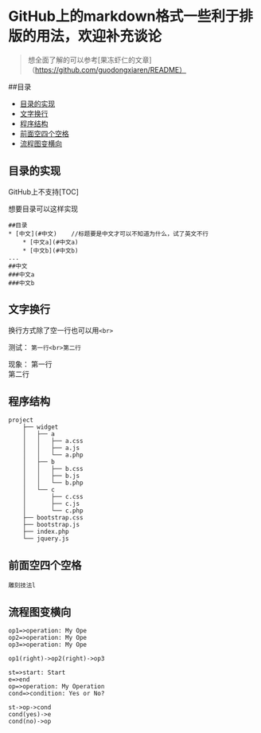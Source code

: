 GitHub上的markdown格式一些利于排版的用法，欢迎补充谈论
=======================================
> 想全面了解的可以参考[果冻虾仁的文章]（https://github.com/guodongxiaren/README）


##目录
* [目录的实现](#目录的实现)
* [文字换行](#文字换行)
* [程序结构](#程序结构)
* [前面空四个空格](#前面空四个空格)
* [流程图变横向](#流程图变横向)







## 目录的实现
GitHub上不支持[TOC]

想要目录可以这样实现

```
##目录
* [中文](#中文)    //标题要是中文才可以不知道为什么，试了英文不行
    * [中文a](#中文a)
    * [中文b](#中文b)
...
##中文
###中文a
###中文b
```


## 文字换行

换行方式除了空一行也可以用`<br>`

测试：
`第一行<br>第二行`

现象：
第一行<br>第二行


## 程序结构

    project
        ├── widget
        │   ├── a
        │   │   ├── a.css
        │   │   ├── a.js
        │   │   └── a.php
        │   ├── b
        │   │   ├── b.css
        │   │   ├── b.js
        │   │   └── b.php
        │   └── c
        │       ├── c.css
        │       ├── c.js
        │       └── c.php
        ├── bootstrap.css
        ├── bootstrap.js
        ├── index.php
        └── jquery.js

## 前面空四个空格

    雕刻技法l
        
## 流程图变横向

```flow
op1=>operation: My Ope
op2=>operation: My Ope
op3=>operation: My Ope

op1(right)->op2(right)->op3
```


```flow
st=>start: Start
e=>end
op=>operation: My Operation
cond=>condition: Yes or No?

st->op->cond
cond(yes)->e
cond(no)->op
```
